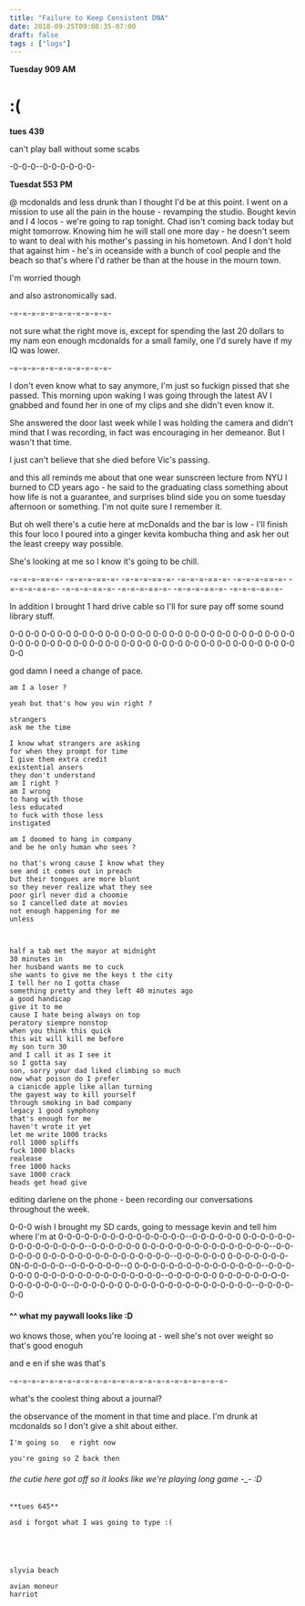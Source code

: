 ```yaml
---
title: "Failure to Keep Consistent DNA"
date: 2018-09-25T09:08:35-07:00
draft: false
tags : ["logs"]
---
```


**Tuesday 909 AM**

# :(





**tues 439**

can't play ball without some scabs



-0-0-0--0-0-0-0-0-0-


**Tuesdat 553 PM**

@ mcdonalds and less drunk than I thought I'd be at this point. I went on a mission to use all the pain in the house - revamping the studio. Bought kevin and I 4 locos - we're going to rap tonight. Chad isn't coming back today but might tomorrow. Knowing him he will stall one more day - he doesn't seem to want to deal with his mother's passing in his hometown. And I don't hold that against him - he's in oceanside with a bunch of cool people and the beach so that's where I'd rather be than at the house in the mourn town.

I'm worried though

and also astronomically sad.



-=-=-=-=-=-=-=-=-=-=-=-

not sure what the right move is, except for spending the last 20 dollars to my nam eon enough mcdonalds for a small family,
one I'd surely have if my IQ was lower.

-=-=-=-=-=-=-=-=-=-=-=-

I don't even know what to say anymore, I'm just so fuckign pissed that she passed. This morning upon waking I was going through the latest AV I gnabbed and found her in one of my clips and she didn't even know it.

She answered the door last week while I was holding the camera and didn't mind that I was recording, in fact was encouraging in her demeanor. But I wasn't that time.


I just can't believe that she died before Vic's passing.

and this all reminds me about that one wear sunscreen lecture from NYU I burned to CD years ago - he said to the graduating class something about how life is not a guarantee, and surprises blind side you on some tuesday afternoon or something. I'm not quite sure I remember it.

But oh well there's a cutie here at mcDonalds and the bar is low - I'll finish this four loco I poured into a ginger kevita kombucha thing and ask her out the least creepy way possible.

She's looking at me so I know it's going to be chill.


-=-=-=-==-=- -=-=-=-==-=- -=-=-=-==-=- -=-=-=-==-=- -=-=-=-==-=- -=-=-=-==-=- -=-=-=-==-=- -=-=-=-==-=- -=-=-=-==-=- -=-=-=-==-=-



In addition I brought 1 hard drive cable so I'll for sure pay off some sound library stuff.

0-0 0-0 0-0 0-0 0-0 0-0 0-0 0-0 0-0 0-0 0-0 0-0 0-0 0-0 0-0 0-0 0-0 0-0 0-0 0-0 0-0 0-0 0-0 0-0 0-0 0-0 0-0 0-0 0-0 0-0 0-0 0-0 0-0 0-0 0-0 0-0 0-0

god damn I need a change of pace.


```
am I a loser ?

yeah but that's how you win right ?
```


```
strangers
ask me the time

I know what strangers are asking
for when they prompt for time
I give them extra credit
existential ansers
they don't understand
am I right ?
am I wrong
to hang with those
less educated
to fuck with those less
instigated

am I doomed to hang in company
and be he only human who sees ?

no that's wrong cause I know what they
see and it comes out in preach
but their tongues are more blunt
so they never realize what they see
poor girl never did a choomie
so I cancelled date at movies
not enough happening for me
unless



half a tab met the mayor at midnight
30 minutes in
her husband wants me to cuck
she wants to give me the keys t the city
I tell her no I gotta chase
something pretty and they left 40 minutes ago
a good handicap
give it to me
cause I hate being always on top
peratory siempre nonstop
when you think this quick
this wit will kill me before
my son turn 30
and I call it as I see it
so I gotta say
son, sorry your dad liked climbing so much
now what poison do I prefer
a cianicde apple like allan turning
the gayest way to kill yourself
through smoking in bad company
legacy 1 good symphony
that's enough for me
haven't wrote it yet
let me write 1000 tracks
roll 1000 spliffs
fuck 1000 blacks
realease
free 1000 hacks
save 1000 crack
heads get head give

```



editing darlene on the phone - been recording our conversations throughout the week.


0-0-0 wish I brought my SD cards, going to message kevin and tell him where I'm at
0-0-0-0-0-0-0-0-0-0-0-0-0-0-0--0-0-0-0-0-0
0-0-0-0-0-0-0-0-0-0-0-0-0-0-0--0-0-0-0-0-0
0-0-0-0-0-0-0-0-0-0-0-0-0-0-0--0-0-0-0-0-0
0-0-0-0-0-0-0-0-0-0-0-0-0-0-0--0-0-0-0-0-0
0-0-0-0-0-0-0-0N-0-0-0-0-0--0-0-0-0-0-0--0
0-0-0-0-0-0-0-0-0-0-0-0-0-0-0--0-0-0-0-0-0
0-0-0-0-0-0-0-0-0-0-0-0-0-0-0--0-0-0-0-0-0
0-0-0-0-0-0-O-0-0-0-0-0-0-0-0--0-0-0-0-0-0
0-0-0-0-0-0-0-0-0-0-0-0-0-0-0--0-0-0-0-0-0


#### ^^ what my paywall looks like :D









wo knows those, when you're looing at - well she's not over weight so that's good enoguh

and e en if she was that's

-=-=-=-=-=-=-=-=-=-=-=-=-=-=-=-=-=-=-=-=-=-=-=-=-



what's the coolest thing about a journal?

the observance of the moment in that time and place. I'm drunk at mcdonalds so I don't give a shit about either.



```
I'm going so   e right now

you're going so Z back then
```


###### the cutie here got off so it looks like we're playing long game -_- :D


```
**tues 645**

asd i forgot what I was going to type :(





slyvia beach

avian moneur
harriot
